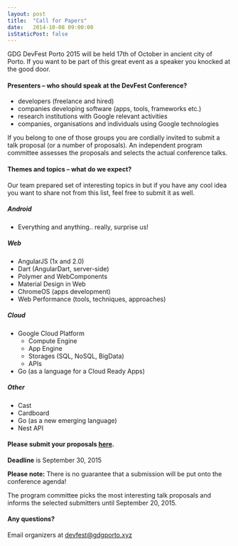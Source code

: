 ```yaml
---
layout: post
title:  "Call for Papers"
date:   2014-10-08 09:00:00
isStaticPost: false
---
```

GDG DevFest Porto 2015 will be held 17th of October in ancient city of Porto. If you want to be part of this great event as a speaker you knocked at the good door.

#### Presenters – who should speak at the DevFest Conference?

* developers (freelance and hired)
* companies developing software (apps, tools, frameworks etc.)
* research institutions with Google relevant activities
* companies, organisations and individuals using Google technologies

If you belong to one of those groups you are cordially invited to submit a talk proposal (or a number of proposals). An independent program committee assesses the proposals and selects the actual conference talks.<br/>

#### Themes and topics – what do we expect?
Our team prepared set of interesting topics in but if you have any cool idea you want to share not from this list, feel free to submit it as well.

##### Android

* Everything and anything.. really, surprise us!

##### Web

* AngularJS (1x and 2.0)
* Dart (AngularDart, server-side)
* Polymer and WebComponents
* Material Design in Web
* ChromeOS (apps development)
* Web Performance (tools, techniques, approaches)

##### Cloud

* Google Cloud Platform
  * Compute Engine
  * App Engine
  * Storages (SQL, NoSQL, BigData)
  * APIs
* Go (as a language for a Cloud Ready Apps)

##### Other

* Cast
* Cardboard
* Go (as a new emerging language)
* Nest API


#### Please submit your proposals [here](http://goo.gl/forms/L0JcpfQ2Rq).
__Deadline__ is September 30, 2015

__Please note:__ There is no guarantee that a submission will be put onto the conference agenda!<br/>

The program committee picks the most interesting talk proposals and informs the selected submitters until September 20, 2015.<br/>

#### Any questions? 
Email organizers at [devfest@gdgporto.xyz](mailto:devfest@gdgporto.xyz)
